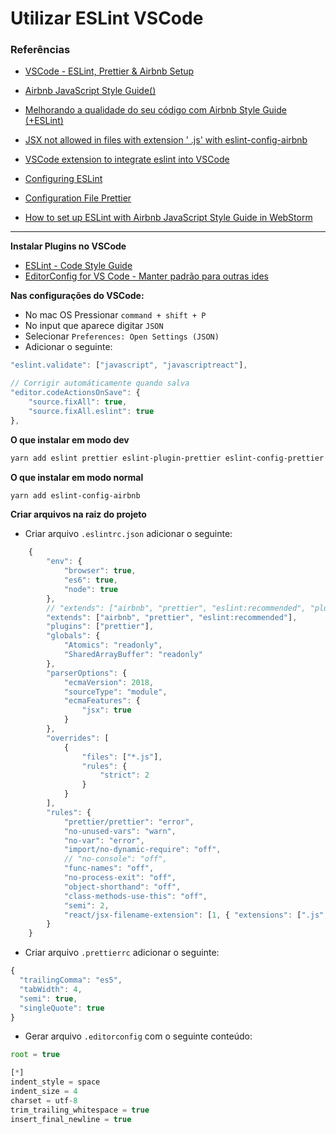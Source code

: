 <h1>Utilizar ESLint VSCode</h1>
<h3>Referências</h3>

* [VSCode - ESLint, Prettier & Airbnb Setup](https://gist.github.com/bradtraversy/aab26d1e8983d9f8d79be1a9ca894ab4)
* [Airbnb JavaScript Style Guide()](https://github.com/airbnb/javascript)
* [Melhorando a qualidade do seu código com Airbnb Style Guide (+ESLint)](https://medium.com/jaguaribetech/melhorando-a-qualidade-do-seu-código-com-airbnb-style-guide-eslint-ba2979cabcaa)
* [JSX not allowed in files with extension ' .js' with eslint-config-airbnb](https://stackoverflow.com/questions/43031126/jsx-not-allowed-in-files-with-extension-js-with-eslint-config-airbnb)

* [VSCode extension to integrate eslint into VSCode](https://github.com/microsoft/vscode-eslint)

* [Configuring ESLint](https://eslint.org/docs/user-guide/configuring#specifying-globals)

* [Configuration File Prettier](https://prettier.io/docs/en/configuration.html)

* [How to set up ESLint with Airbnb JavaScript Style Guide in WebStorm](https://www.themarketingtechnologist.co/eslint-with-airbnb-javascript-style-guide-in-webstorm/)

<hr />

<strong>Instalar Plugins no VSCode</strong>
* [ESLint - Code Style Guide](https://marketplace.visualstudio.com/items?itemName=dbaeumer.vscode-eslint)
* [EditorConfig for VS Code - Manter padrão para outras ides](https://marketplace.visualstudio.com/items?itemName=EditorConfig.EditorConfig)

<strong>Nas configurações do VSCode:</strong>

* No mac OS Pressionar ```command + shift + P```
* No input que aparece digitar ``` JSON ```
* Selecionar ``` Preferences: Open Settings (JSON)  ```
* Adicionar o seguinte:
```js
"eslint.validate": ["javascript", "javascriptreact"],

// Corrigir automáticamente quando salva
"editor.codeActionsOnSave": {
    "source.fixAll": true,
    "source.fixAll.eslint": true
},
```


<strong>O que instalar em modo dev</strong>

```bash
yarn add eslint prettier eslint-plugin-prettier eslint-config-prettier eslint-plugin-node eslint-config-node eslint-plugin-jsx-a11y eslint-plugin-react eslint-plugin-import babel-eslint -D
```

<strong>O que instalar em modo normal</strong>

```bash
yarn add eslint-config-airbnb
```

<strong>Criar arquivos na raiz do projeto</strong>

* Criar arquivo ```.eslintrc.json``` adicionar o seguinte:

```js
    {
        "env": {
            "browser": true,
            "es6": true,
            "node": true
        },
        // "extends": ["airbnb", "prettier", "eslint:recommended", "plugin:node/recommended"],
        "extends": ["airbnb", "prettier", "eslint:recommended"],
        "plugins": ["prettier"],
        "globals": {
            "Atomics": "readonly",
            "SharedArrayBuffer": "readonly"
        },
        "parserOptions": {
            "ecmaVersion": 2018,
            "sourceType": "module",
            "ecmaFeatures": {
                "jsx": true
            }
        },
        "overrides": [
            {
                "files": ["*.js"],
                "rules": {
                    "strict": 2
                }
            }
        ],
        "rules": {
            "prettier/prettier": "error",
            "no-unused-vars": "warn",
            "no-var": "error",
            "import/no-dynamic-require": "off",
            // "no-console": "off",
            "func-names": "off",
            "no-process-exit": "off",
            "object-shorthand": "off",
            "class-methods-use-this": "off",
            "semi": 2,
            "react/jsx-filename-extension": [1, { "extensions": [".js", ".jsx"] }]
        }
    }
```

* Criar arquivo ```.prettierrc``` adicionar o seguinte:

```js
{
  "trailingComma": "es5",
  "tabWidth": 4,
  "semi": true,
  "singleQuote": true
}
```
* Gerar arquivo ```.editorconfig``` com o seguinte conteúdo:

```js
root = true

[*]
indent_style = space
indent_size = 4
charset = utf-8
trim_trailing_whitespace = true
insert_final_newline = true
```
